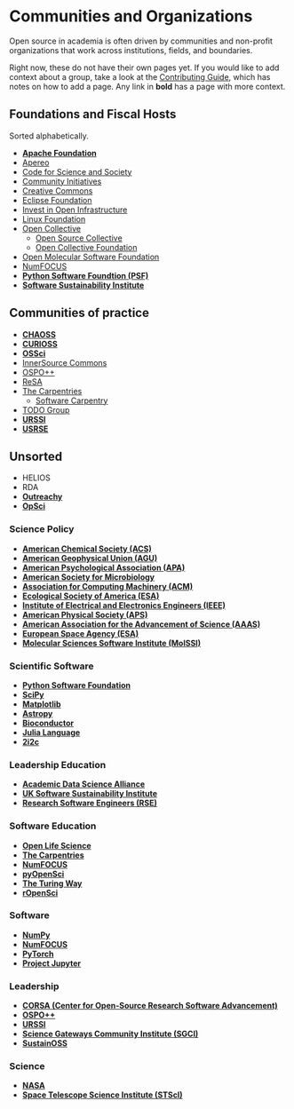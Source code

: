 # Communities and Organizations

Open source in academia is often driven by communities and non-profit organizations that work across institutions, fields, and boundaries.

Right now, these do not have their own pages yet. If you would like to add context about a group, take a look at the [Contributing Guide](https://github.com/sustainers/academic-map/blob/main/contributing.md), which has notes on how to add a page. Any link in **bold** has a page with more context.

## Foundations and Fiscal Hosts

Sorted alphabetically.

- **[Apache Foundation](./apachefoundation.md)**
- [Apereo](https://www.apereo.org/)
- [Code for Science and Society](https://www.codeforsociety.org/)
- [Community Initiatives](https://communityinitiatives.org/)
- [Creative Commons](./creativecommons.md)
- [Eclipse Foundation](https://www.eclipse.org/)
- [Invest in Open Infrastructure](https://investinopen.org/)
- [Linux Foundation](https://www.linuxfoundation.org/)
- [Open Collective](https://opencollective.com)
  - [Open Source Collective](https://www.oscollective.org/)
  - [Open Collective Foundation](https://opencollective.com/foundation)
- [Open Molecular Software Foundation](https://omsf.io/)
- [NumFOCUS](https://numfocus.org)
- **[Python Software Foundtion (PSF)](./psf.md)**
- **[Software Sustainability Institute](./ssi.md)**

## Communities of practice

- **[CHAOSS](./chaoss.md)**
- **[CURIOSS](./curioss.md)**
- **[OSSci](./ossci.md)**
- [InnerSource Commons](https://innersourcecommons.org/)
- [OSPO++](./ospoplusplus.md)
- [ReSA](https://www.researchsoft.org/about-resa/)
- [The Carpentries](https://carpentries.org)
  - [Software Carpentry](https://software-carpentry.org)
- [TODO Group](https://todogroup.org/)
- **[URSSI](./urssi.md)**
- **[USRSE](./usrse.md)**

## Unsorted

- HELIOS
- RDA
- **[Outreachy](./outreachy.md)**
- **[OpSci](./opsci.md)**

### Science Policy

- **[American Chemical Society (ACS)](./american-chemical-society.md)**
- **[American Geophysical Union (AGU)](./american-geophysical-union.md)**
- **[American Psychological Association (APA)](./american-psychological-association.md)**
- **[American Society for Microbiology](./american-society-for-microbiology.md)**
- **[Association for Computing Machinery (ACM)](./association-for-computing-machinery.md)**
- **[Ecological Society of America (ESA)](./ecological-society-of-america.md)**
- **[Institute of Electrical and Electronics Engineers (IEEE)](./institute-of-electrical-and-electronics-engineers.md)**
- **[American Physical Society (APS)](./american-physical-society.md)**
- **[American Association for the Advancement of Science (AAAS)](./american-association-for-the-advancement-of-science.md)**
- **[European Space Agency (ESA)](./european-space-agency.md)**
- **[Molecular Sciences Software Institute (MolSSI)](./molecular-sciences-software-institute.md)**

### Scientific Software

- **[Python Software Foundation](./psf.md)**
- **[SciPy](./numfocus.md)**
- **[Matplotlib](./matplotlib.md)**
- **[Astropy](./astropy.md)**
- **[Bioconductor](./bioconductor.md)**
- **[Julia Language](./julia-language.md)**
- **[2i2c](./2i2c.md)**

### Leadership Education

- **[Academic Data Science Alliance](./academic-data-science-alliance.md)**
- **[UK Software Sustainability Institute](./uk-software-sustainability-institute.md)**
- **[Research Software Engineers (RSE)](./research-software-engineers.md)**

### Software Education

- **[Open Life Science](./open-life-science.md)**
- **[The Carpentries](./the-carpentries.md)**
- **[NumFOCUS](./numfocus.md)**
- **[pyOpenSci](./pyopensci.md)**
- **[The Turing Way](./the-turing-way.md)**
- **[rOpenSci](./ropensci.md)**

### Software

- **[NumPy](./numpy.md)**
- **[NumFOCUS](./numfocus.md)**
- **[PyTorch](./pytorch.md)**
- **[Project Jupyter](./project-jupyter.md)**

### Leadership

- **[CORSA (Center for Open-Source Research Software Advancement)](./corsa.md)**
- **[OSPO++](./ospoplusplus.md)**
- **[URSSI](./urssi.md)**
- **[Science Gateways Community Institute (SGCI)](./science-gateways-community-institute.md)**
- **[SustainOSS](./sustainoss.md)**

### Science

- **[NASA](./national-aeronautics-and-space-administration.md)**
- **[Space Telescope Science Institute (STScI)](./space-telescope-science-insitute.md)**
